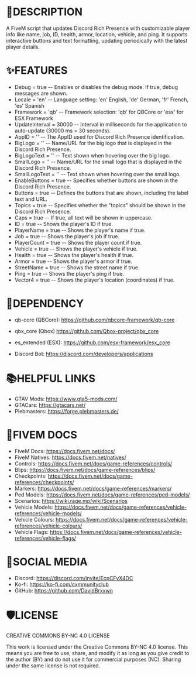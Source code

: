 # 📝DESCRIPTION
A FiveM script that updates Discord Rich Presence with customizable player info like name, job, ID, health, armor, location, vehicle, and ping. It supports interactive buttons and text formatting, updating periodically with the latest player details.

# ✨FEATURES
- Debug = true -- Enables or disables the debug mode. If true, debug messages are shown.
- Locale = 'en' -- Language setting: 'en' English, 'de' German, 'fr' French, 'es' Spanish
- Framework = 'qb' -- Framework selection: 'qb' for QBCore or 'esx' for ESX Framework
- UpdateInterval = 30000 -- Interval in milliseconds for the application to auto-update (30000 ms = 30 seconds).
- AppID = '' -- The AppID used for Discord Rich Presence identification.
- BigLogo = '' -- Name/URL for the big logo that is displayed in the Discord Rich Presence.
- BigLogoText = '' -- Text shown when hovering over the big logo.
- SmallLogo = '' -- Name/URL for the small logo that is displayed in the Discord Rich Presence.
- SmallLogoText = '' -- Text shown when hovering over the small logo.
- EnableButtons = true -- Specifies whether buttons are shown in the Discord Rich Presence.
- Buttons = true -- Defines the buttons that are shown, including the label text and URL.
- Topics = true -- Specifies whether the "topics" should be shown in the Discord Rich Presence.
- Caps = true -- If true, all text will be shown in uppercase.
- ID = true -- Shows the player's ID if true.
- PlayerName = true -- Shows the player's name if true.
- Job = true -- Shows the player's job if true.
- PlayerCount = true -- Shows the player count if true.
- Vehicle = true -- Shows the player's vehicle if true.
- Health = true -- Shows the player's health if true.
- Armor = true -- Shows the player's armor if true.
- StreetName = true -- Shows the street name if true.
- Ping = true -- Shows the player's ping if true.
- Vector4 = true -- Shows the player's location (coordinates) if true.

# 🚨DEPENDENCY 
- qb-core (QBCore): https://github.com/qbcore-framework/qb-core
- qbx_core (Qbox) https://github.com/Qbox-project/qbx_core
- es_extended (ESX): https://github.com/esx-framework/esx_core

- Discord Bot: https://discord.com/developers/applications

# 📚HELPFUL LINKS
- GTAV Mods: https://www.gta5-mods.com/
- GTACars: https://gtacars.net/
- Plebmasters: https://forge.plebmasters.de/

# 🧠FIVEM DOCS
- FiveM Docs: https://docs.fivem.net/docs/
- FiveM Natives: https://docs.fivem.net/natives/
- Controls: https://docs.fivem.net/docs/game-references/controls/
- Blips: https://docs.fivem.net/docs/game-references/blips/
- Checkpoints: https://docs.fivem.net/docs/game-references/checkpoints/
- Markers: https://docs.fivem.net/docs/game-references/markers/
- Ped Models: https://docs.fivem.net/docs/game-references/ped-models/
- Scenarios: https://wiki.rage.mp/wiki/Scenarios
- Vehicle Models: https://docs.fivem.net/docs/game-references/vehicle-references/vehicle-models/
- Vehicle Colours: https://docs.fivem.net/docs/game-references/vehicle-references/vehicle-colours/
- Vehicle Flags: https://docs.fivem.net/docs/game-references/vehicle-references/vehicle-flags/

# 📱SOCIAL MEDIA
- Discord: https://discord.com/invite/EcpCFyX4DC
- Ko-fi: https://ko-fi.com/cxmmunityclub
- GitHub: https://github.com/DavidBrxxwn

# 🛡️LICENSE
CREATIVE COMMONS BY-NC 4.0 LICENSE

This work is licensed under the Creative Commons BY-NC 4.0 license. This means you are free to use, share, and modify it as long as you give credit to the author (BY) and do not use it for commercial purposes (NC). Sharing under the same license is not required.
